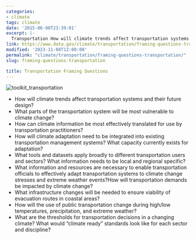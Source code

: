 ```yaml
---
categories:
- climate
tags: climate
date: '2015-06-08T23:39:01'
excerpt: |-
  Transportation How will climate trends affect transportation systems and their future design? What parts of the transportation system will be most vulnerable to climate change?…
link: https://www.data.gov/climate/transportation/framing-questions-transportation/
modified: '2023-11-08T12:00:00'
permalink: "climate/transportation/framing-questions-transportation/"
slug: framing-questions-transportation

title: Transportation Framing Questions
---
```


![toolkit_transportation](https://s3-us-gov-west-1.amazonaws.com/cg-0817d6e3-93c4-4de8-8b32-da6919464e61/toolkit_transportation-1024x1024.png)

*   How will climate trends affect transportation systems and their future design?
*   What parts of the transportation system will be most vulnerable to climate change?
*   How can climate information be most effectively translated for use by transportation practitioners?
*   How will climate adaptation need to be integrated into existing transportation management systems? What capacity currently exists for adaptation?
*   What tools and datasets apply broadly to different transportation users and sectors? What information needs to be local and regional specific?
*   What information and resources are necessary to enable transportation officials to effectively adapt transportation systems to climate change stresses and extreme weather events?How will transportation demands be impacted by climate change?
*   What infrastructure changes will be needed to ensure viability of evacuation routes in coastal areas?
*   How will the use of public transportation change during high/low temperatures, precipitation, and extreme weather?
*   What are the thresholds for transportation decisions in a changing climate? What would “climate ready” standards look like for each sector and discipline?